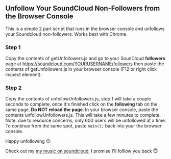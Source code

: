 ## Unfollow Your SoundCloud Non-Followers from the Browser Console
This is a simple 2 part script that runs in the browser console and unfollows your Soundcloud non-followers. Works best with Chrome.


### Step 1
Copy the contents of getUnfollowers.js and go to your SounCloud <b>followers</b> page at https://soundcloud.com/YOURUSERNAME/followers then paste the contents of getUnfollowers.js in your browser console (F12 or right click inspect element).

### Step 2
Copy the contents of unfollowUnfollowers.js, step 1 will take a couple seconds to complete, once it's finished click on the <b>following</b> tab on the same page.<b> Do NOT reload the page. </b> In your browser console, paste the contents unfollowUnfollowers.js. This will take a few minutes to complete. Note: due to resource concerns, only 600 users will be unfollowed at a time. To continue from the same spot, paste <code>main();</code> back into your the browser console. 

Happy unfollowing 😉

Check out my <a href="soundcloud.com/deejaypalms">my music on soundcloud</a>, I promise I'll folllow you back 😇